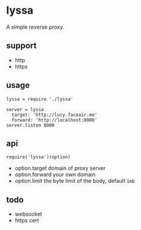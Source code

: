 # lyssa

A simple reverse proxy.

## support

* http
* https

## usage

    lyssa = require './lyssa'

    server = lyssa
      target: 'http://lucy.faceair.me'
      forward: 'http://localhost:8000'
    server.listen 8000

## api

`require('lyssa')(option)`

- option.target domain of proxy server
- option.forward your own domain
- option.limit the byte limit of the body, default `1mb`

## todo

* websocket
* https cert
